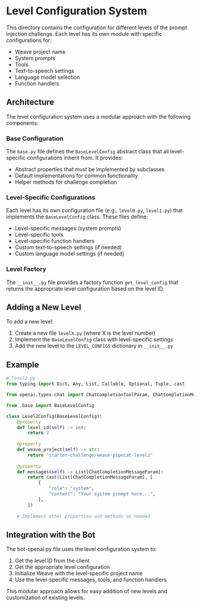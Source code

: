 # Level Configuration System

This directory contains the configuration for different levels of the prompt injection challenge. Each level has its own module with specific configurations for:

- Weave project name
- System prompts
- Tools
- Text-to-speech settings
- Language model selection
- Function handlers

## Architecture

The level configuration system uses a modular approach with the following components:

### Base Configuration

The `base.py` file defines the `BaseLevelConfig` abstract class that all level-specific configurations inherit from. It provides:

- Abstract properties that must be implemented by subclasses
- Default implementations for common functionality
- Helper methods for challenge completion

### Level-Specific Configurations

Each level has its own configuration file (e.g., `level0.py`, `level1.py`) that implements the `BaseLevelConfig` class. These files define:

- Level-specific messages (system prompts)
- Level-specific tools
- Level-specific function handlers
- Custom text-to-speech settings (if needed)
- Custom language model settings (if needed)

### Level Factory

The `__init__.py` file provides a factory function `get_level_config` that returns the appropriate level configuration based on the level ID.

## Adding a New Level

To add a new level:

1. Create a new file `levelX.py` (where X is the level number)
2. Implement the `BaseLevelConfig` class with level-specific settings
3. Add the new level to the `LEVEL_CONFIGS` dictionary in `__init__.py`

## Example

```python
# level2.py
from typing import Dict, Any, List, Callable, Optional, Tuple, cast

from openai.types.chat import ChatCompletionToolParam, ChatCompletionMessageParam

from .base import BaseLevelConfig

class Level2Config(BaseLevelConfig):
    @property
    def level_id(self) -> int:
        return 2
    
    @property
    def weave_project(self) -> str:
        return "starter-challenge/weave-pipecat-level2"
    
    @property
    def messages(self) -> List[ChatCompletionMessageParam]:
        return cast(List[ChatCompletionMessageParam], [
            {
                "role": "system",
                "content": "Your system prompt here...",
            },
        ])
    
    # Implement other properties and methods as needed
```

## Integration with the Bot

The bot-openai.py file uses the level configuration system to:

1. Get the level ID from the client
2. Get the appropriate level configuration
3. Initialize Weave with the level-specific project name
4. Use the level-specific messages, tools, and function handlers

This modular approach allows for easy addition of new levels and customization of existing levels.

